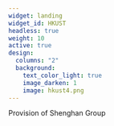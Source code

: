 ```yaml
---
widget: landing
widget_id: HKUST
headless: true
weight: 10
active: true
design:
  columns: "2"
  background:
    text_color_light: true
    image_darken: 1
    image: hkust4.png
---
```

Provision of Shenghan Group